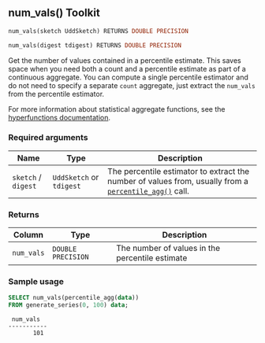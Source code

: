 ## num_vals()  <tag type="toolkit">Toolkit</tag>

```SQL
num_vals(sketch UddSketch) RETURNS DOUBLE PRECISION
```
```SQL
num_vals(digest tdigest) RETURNS DOUBLE PRECISION
```

Get the number of values contained in a percentile estimate. This saves space
when you need both a count and a percentile estimate as part of a continuous
aggregate. You can compute a single percentile estimator and do not need to
specify a separate  `count` aggregate, just extract the `num_vals` from the
percentile estimator.

For more information about statistical aggregate functions, see the
[hyperfunctions documentation][hyperfunctions-stas-agg].

### Required arguments

|Name|Type|Description|
|---|---|---|
|`sketch` / `digest` |`UddSketch` or `tdigest` |The percentile estimator to extract the number of values from, usually from a [`percentile_agg()`](/hyperfunctions/percentile-approximation/aggregation-methods/percentile_agg/) call. |

### Returns

|Column|Type|Description|
|---|---|---|
|`num_vals`|`DOUBLE PRECISION`|The number of values in the percentile estimate|

### Sample usage

```SQL
SELECT num_vals(percentile_agg(data))
FROM generate_series(0, 100) data;
```
```output
 num_vals
-----------
       101
```


[hyperfunctions-stas-agg]: timescaledb/:currentVersion:/how-to-guides/hyperfunctions/stats-aggs/
